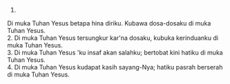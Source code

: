 1.
Di muka Tuhan Yesus betapa hina diriku.
Kubawa dosa-dosaku di muka Tuhan Yesus.
<br>
2.
Di muka Tuhan Yesus tersungkur kar'na dosaku,
kubuka kerinduanku di muka Tuhan Yesus.
<br>
3.
Di muka Tuhan Yesus 'ku insaf akan salahku;
bertobat kini hatiku di muka Tuhan Yesus.
<br>
4.
Di muka Tuhan Yesus kudapat kasih sayang-Nya;
hatiku pasrah berserah di muka Tuhan Yesus.